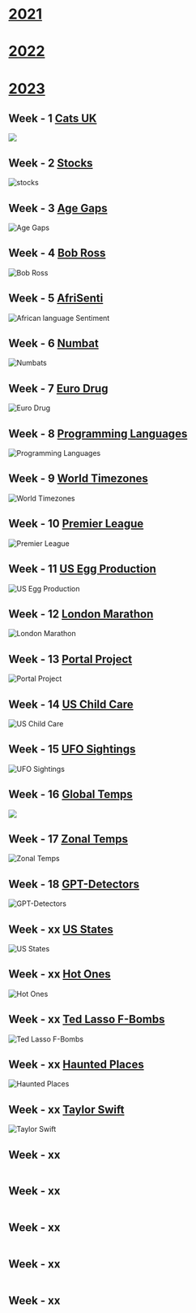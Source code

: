 





# [2021](https://github.com/natrivera/tidytuesday/tree/main/2021)

# [2022](https://github.com/natrivera/tidytuesday/tree/main/2022)

# [2023](https://github.com/natrivera/tidytuesday/tree/main/2023)

## Week - 1 [Cats UK](https://github.com/natrivera/tidytuesday/tree/main/2023/2023-02-01)
![](2023/01-01-07/img.jpg)

## Week - 2 [Stocks](https://github.com/natrivera/tidytuesday/tree/main/2023/2023-02-07)
![stocks](2023/2023-02-07/stock_plot.png)


## Week - 3 [Age Gaps](https://github.com/natrivera/tidytuesday/tree/main/2023/2023-02-13)
![Age Gaps](2023/2023-02-13/Adam_Sandler.png)

## Week - 4 [Bob Ross](https://github.com/natrivera/tidytuesday/tree/main/2023/2023-02-21)
![Bob Ross](2023/2023-02-21/bob_ross_plt.png)

## Week - 5 [AfriSenti](https://github.com/natrivera/tidytuesday/tree/main/2023/2023-02-27)
![African language Sentiment](2023/2023-02-27/AfriSenti.png)

## Week - 6 [Numbat](https://github.com/natrivera/tidytuesday/tree/main/2023/2023-03-07)
![Numbats](2023/2023-03-07/numbats_table_map.png)

## Week - 7 [Euro Drug](https://github.com/natrivera/tidytuesday/tree/main/2023/2023-03-14)
![Euro Drug](2023/2023-03-14/euro_drug_plt.png)

## Week - 8 [Programming Languages](https://github.com/natrivera/tidytuesday/tree/main/2023/2023-03-21)
![Programming Languages](2023/2023-03-21/all_languages_highres.png)

## Week - 9 [World Timezones](https://github.com/natrivera/tidytuesday/tree/main/2023/2023-03-28)
![World Timezones](2023/2023-03-28/world_Timezones_Map.png)

## Week - 10 [Premier League](https://github.com/natrivera/tidytuesday/tree/main/2023/2023-04-04)
![Premier League](2023/2023-04-04/Premier_Fouls.png  )

## Week - 11 [US Egg Production](https://github.com/natrivera/tidytuesday/tree/main/2023/2023-04-11)
![US Egg Production](2023/2023-04-11/Egg_Production.jpg)

## Week - 12 [London Marathon](https://github.com/natrivera/tidytuesday/tree/main/2023/2023-04-25)
![London Marathon](2023/2023-04-25/london_marathon2.gif)

## Week - 13 [Portal Project](https://github.com/natrivera/tidytuesday/tree/main/2023/2023-05-02)
![Portal Project](2023/2023-05-02/rodents_2.jpg)

## Week - 14 [US Child Care](https://github.com/natrivera/tidytuesday/tree/main/2023/2023-05-08)
![US Child Care](2023/2023-05-08/child-care.jpg)

## Week - 15 [UFO Sightings](https://github.com/natrivera/tidytuesday/tree/main/2023/2023-06-20)
![UFO Sightings](2023/2023-06-20/ufo.png)

## Week - 16 [Global Temps](https://github.com/natrivera/tidytuesday/tree/main/2023/2023-07-04)
![](2023/2023-02-07/)

## Week - 17 [Zonal Temps](https://github.com/natrivera/tidytuesday/tree/main/2023/2023-07-11)
![Zonal Temps](2023/2023-07-11/zonal_temps.jpg)

## Week - 18 [GPT-Detectors](https://github.com/natrivera/tidytuesday/tree/main/2023/2023-07-18)
![GPT-Detectors](2023/2023-07-18/gpt_detector.jpg)

## Week - xx [US States](https://github.com/natrivera/tidytuesday/tree/main/2023/2023-08-01)
![US States](2023/2023-08-01/us_states.jpg)

## Week - xx [Hot Ones](https://github.com/natrivera/tidytuesday/tree/main/2023/2023-08-08)
![Hot Ones](2023/2023-08-08/hot_ones.jpg)

## Week - xx [Ted Lasso F-Bombs](https://github.com/natrivera/tidytuesday/tree/main/2023/2023-09-26)
![Ted Lasso F-Bombs](2023/2023-09-26/f_bombs.jpg)

## Week - xx [Haunted Places](https://github.com/natrivera/tidytuesday/tree/main/2023/2023-10-10)
![Haunted Places](2023/2023-10-10/haunted_places.gif)

## Week - xx [Taylor Swift](https://github.com/natrivera/tidytuesday/tree/main/2023/2023-10-17)
![Taylor Swift](2023/2023-10-17/t_swift_order_2.jpg)

## Week - xx []()
![]()

## Week - xx []()
![]()

## Week - xx []()
![]()

## Week - xx []()
![]()

## Week - xx []()
![]()





